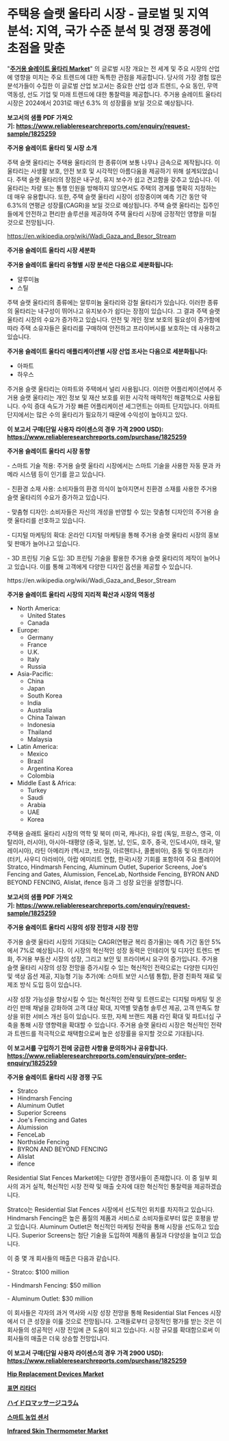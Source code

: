 <p><h1>주택용 슬랫 울타리 시장 - 글로벌 및 지역 분석: 지역, 국가 수준 분석 및 경쟁 풍경에 초점을 맞춘</h1></p><p>"<strong><a href="https://www.reliableresearchreports.com/residential-slat-fences-r1825259">주거용 슬레이트 울타리 Market</a></strong>" 의 글로벌 시장 개요는 전 세계 및 주요 시장의 산업에 영향을 미치는 주요 트렌드에 대한 독특한 관점을 제공합니다. 당사의 가장 경험 많은 분석가들이 수집한 이 글로벌 산업 보고서는 중요한 산업 성과 트렌드, 수요 동인, 무역 역동성, 선도 기업 및 미래 트렌드에 대한 통찰력을 제공합니다. 주거용 슬레이트 울타리 시장은 2024에서 2031로 매년 6.3% 의 성장률을 보일 것으로 예상됩니다.</p>
<p><strong>보고서의 샘플 PDF 가져오기:&nbsp;<a href="https://www.reliableresearchreports.com/enquiry/request-sample/1825259">https://www.reliableresearchreports.com/enquiry/request-sample/1825259</a></strong></p>
<p><strong>주거용 슬레이트 울타리 및 시장 소개</strong></p>
<p><p>주택 슬랫 울타리는 주택용 울타리의 한 종류이며 보통 나무나 금속으로 제작됩니다. 이 울타리는 사생활 보호, 안전 보호 및 시각적인 아름다움을 제공하기 위해 설계되었습니다. 주택 슬랫 울타리의 장점은 내구성, 유지 보수가 쉽고 견고함을 갖추고 있습니다. 이 울타리는 차량 또는 통행 인원을 방해하지 않으면서도 주택의 경계를 명확히 지정하는 데 매우 유용합니다. 또한, 주택 슬랫 울타리 시장이 성장중이며 예측 기간 동안 약 6.3%의 연평균 성장률(CAGR)을 보일 것으로 예상됩니다. 주택 슬랫 울타리는 집주인들에게 안전하고 편리한 솔루션을 제공하여 주택 울타리 시장에 긍정적인 영향을 미칠 것으로 전망됩니다.</p></p>
<p><a href="https://en.wikipedia.org/wiki/Wadi_Gaza_and_Besor_Stream">https://en.wikipedia.org/wiki/Wadi_Gaza_and_Besor_Stream</a></p>
<p><strong>주거용 슬레이트 울타리 시장 세분화</strong></p>
<p><strong>주거용 슬레이트 울타리 유형별 시장 분석은 다음으로 세분화됩니다:</strong></p>
<p><ul><li>알루미늄</li><li>스틸</li></ul></p>
<p><p>주택 슬랫 울타리의 종류에는 알루미늄 울타리와 강철 울타리가 있습니다. 이러한 종류의 울타리는 내구성이 뛰어나고 유지보수가 쉽다는 장점이 있습니다. 그 결과 주택 슬랫 울타리 시장의 수요가 증가하고 있습니다. 안전 및 개인 정보 보호의 필요성이 증가함에 따라 주택 소유자들은 울타리를 구매하여 안전하고 프라이버시를 보호하는 데 사용하고 있습니다.</p></p>
<p><strong>주거용 슬레이트 울타리 애플리케이션별 시장 산업 조사는 다음으로 세분화됩니다:</strong></p>
<p><ul><li>아파트</li><li>하우스</li></ul></p>
<p><p>주거용 슬랫 울타리는 아파트와 주택에서 널리 사용됩니다. 이러한 어플리케이션에서 주거용 슬랫 울타리는 개인 정보 및 재산 보호를 위한 시각적 매력적인 해결책으로 사용됩니다. 수익 증대 속도가 가장 빠른 어플리케이션 세그먼트는 아파트 단지입니다. 아파트 단지에서는 많은 수의 울타리가 필요하기 때문에 수익성이 높아지고 있다.</p></p>
<p><strong>이 보고서 구매(단일 사용자 라이센스의 경우 가격 2900 USD): <a href="https://www.reliableresearchreports.com/purchase/1825259">https://www.reliableresearchreports.com/purchase/1825259</a></strong></p>
<p><strong>주거용 슬레이트 울타리 시장 동향</strong></p>
<p><p>- 스마트 기술 적용: 주거용 슬랫 울타리 시장에서는 스마트 기술을 사용한 자동 문과 카메라 시스템 등이 인기를 끌고 있습니다.</p><p>- 친환경 소재 사용: 소비자들의 환경 의식이 높아지면서 친환경 소재를 사용한 주거용 슬랫 울타리의 수요가 증가하고 있습니다.</p><p>- 맞춤형 디자인: 소비자들은 자신의 개성을 반영할 수 있는 맞춤형 디자인의 주거용 슬랫 울타리를 선호하고 있습니다.</p><p>- 디지털 마케팅의 확대: 온라인 디지털 마케팅을 통해 주거용 슬랫 울타리 시장의 홍보 및 판매가 늘어나고 있습니다.</p><p>- 3D 프린팅 기술 도입: 3D 프린팅 기술을 활용한 주거용 슬랫 울타리의 제작이 늘어나고 있습니다. 이를 통해 고객에게 다양한 디자인 옵션을 제공할 수 있습니다.</p></p>
<p>https://en.wikipedia.org/wiki/Wadi_Gaza_and_Besor_Stream</p>
<p><strong>주거용 슬레이트 울타리 시장의 지리적 확산과 시장의 역동성</strong></p>
<p><ul>
    <li>
        North America:
        <ul>
            <li>United States</li>
            <li>Canada</li>
        </ul>
    </li>
    <li>
        Europe:
        <ul>
            <li>Germany</li>
            <li>France</li>
            <li>U.K.</li>
            <li>Italy</li>
            <li>Russia</li>
        </ul>
    </li>
    <li>
        Asia-Pacific:
        <ul>
            <li>China</li>
            <li>Japan</li>
            <li>South Korea</li>
            <li>India</li>
            <li>Australia</li>
            <li>China Taiwan</li>
            <li>Indonesia</li>
            <li>Thailand</li>
            <li>Malaysia</li>
        </ul>
    </li>
    <li>
        Latin America:
        <ul>
            <li>Mexico</li>
            <li>Brazil</li>
            <li>Argentina Korea</li>
            <li>Colombia</li>
        </ul>
    </li>
    <li>
        Middle East & Africa:
        <ul>
            <li>Turkey</li>
            <li>Saudi</li>
            <li>Arabia</li>
            <li>UAE</li>
            <li>Korea</li>
        </ul>
    </li>
    </ul></p>
<p><p>주택용 슬래트 울타리 시장의 역학 및 북미 (미국, 캐나다), 유럽 (독일, 프랑스, 영국, 이탈리아, 러시아), 아시아-태평양 (중국, 일본, 남, 인도, 호주, 중국, 인도네시아, 태국, 말레이시아), 라틴 아메리카 (멕시코, 브라질, 아르헨티나, 콜롬비아), 중동 및 아프리카 (터키, 사우디 아라비아, 아랍 에미리트 연합, 한국)시장 기회를 포함하여 주요 플레이어 Stratco, Hindmarsh Fencing, Aluminum Outlet, Superior Screens, Joe's Fencing and Gates, Alumission, FenceLab, Northside Fencing, BYRON AND BEYOND FENCING, Alislat, ifence 등과 그 성장 요인을 설명합니다.</p></p>
<p><strong>보고서의 샘플 PDF 가져오기:&nbsp;<a href="https://www.reliableresearchreports.com/enquiry/request-sample/1825259">https://www.reliableresearchreports.com/enquiry/request-sample/1825259</a></strong></p>
<p><strong>주거용 슬레이트 울타리 시장의 성장 전망과 시장 전망</strong></p>
<p><p>주거용 슬랫 울타리 시장의 기대되는 CAGR(연평균 복리 증가율)는 예측 기간 동안 5%에서 7%로 예상됩니다. 이 시장의 혁신적인 성장 동력은 인테리어 및 디자인 트렌드 변화, 주거용 부동산 시장의 성장, 그리고 보안 및 프라이버시 요구의 증가입니다. 주거용 슬랫 울타리 시장의 성장 전망을 증가시킬 수 있는 혁신적인 전략으로는 다양한 디자인 및 색상 옵션 제공, 지능형 기능 추가(예: 스마트 보안 시스템 통합), 환경 친화적 재료 및 제조 방식 도입 등이 있습니다.</p><p>시장 성장 가능성을 향상시킬 수 있는 혁신적인 전략 및 트렌드로는 디지털 마케팅 및 온라인 판매 채널을 강화하여 고객 대상 확대, 지역별 맞춤형 솔루션 제공, 고객 만족도 향상을 위한 서비스 개선 등이 있습니다. 또한, 자체 브랜드 제품 라인 확대 및 파트너십 구축을 통해 시장 영향력을 확대할 수 있습니다. 주거용 슬랫 울타리 시장은 혁신적인 전략과 트렌드를 적극적으로 채택함으로써 높은 성장률을 유지할 것으로 기대됩니다.</p></p>
<p><strong>이 보고서를 구입하기 전에 궁금한 사항을 문의하거나 공유합니다. <a href="https://www.reliableresearchreports.com/enquiry/pre-order-enquiry/1825259">https://www.reliableresearchreports.com/enquiry/pre-order-enquiry/1825259</a></strong></p>
<p><strong>주거용 슬레이트 울타리 시장 경쟁 구도</strong></p>
<p><ul><li>Stratco</li><li>Hindmarsh Fencing</li><li>Aluminum Outlet</li><li>Superior Screens</li><li>Joe's Fencing and Gates</li><li>Alumission</li><li>FenceLab</li><li>Northside Fencing</li><li>BYRON AND BEYOND FENCING</li><li>Alislat</li><li>ifence</li></ul></p>
<p><p>Residential Slat Fences Market에는 다양한 경쟁사들이 존재합니다. 이 중 일부 회사의 과거 실적, 혁신적인 시장 전략 및 매출 숫자에 대한 혁신적인 통찰력을 제공하겠습니다.</p><p>Stratco는 Residential Slat Fences 시장에서 선도적인 위치를 차지하고 있습니다. Hindmarsh Fencing은 높은 품질의 제품과 서비스로 소비자들로부터 많은 호평을 받고 있습니다. Aluminum Outlet은 혁신적인 마케팅 전략을 통해 시장을 선도하고 있습니다. Superior Screens는 첨단 기술을 도입하여 제품의 품질과 다양성을 높이고 있습니다.</p><p>이 중 몇 개 회사들의 매출은 다음과 같습니다.</p><p>- Stratco: $100 million</p><p>- Hindmarsh Fencing: $50 million</p><p>- Aluminum Outlet: $30 million</p><p>이 회사들은 각자의 과거 역사와 시장 성장 전망을 통해 Residential Slat Fences 시장에서 더 큰 성장을 이룰 것으로 전망됩니다. 고객들로부터 긍정적인 평가를 받는 것은 이 회사들의 성공적인 시장 진입에 큰 도움이 되고 있습니다. 시장 규모를 확대함으로써 이 회사들의 매출은 더욱 상승할 전망입니다.</p></p>
<p><strong>이 보고서 구매(단일 사용자 라이센스의 경우 가격 2900 USD): <a href="https://www.reliableresearchreports.com/purchase/1825259">https://www.reliableresearchreports.com/purchase/1825259</a></strong></p>
<p><strong><p><a href="https://medium.com/@karleeprice2004/hip-replacement-devices-market-share-market-analysis-growth-trends-forecasts-for-period-from-e6f2009b53cb">Hip Replacement Devices Market</a></p><p><a href="https://medium.com/@nargishadi90/2024%EB%85%84%EB%B6%80%ED%84%B0-2031%EB%85%84%EA%B9%8C%EC%A7%80%EC%9D%98-%ED%91%9C%EB%A9%B4-%EC%A7%80%EC%97%B0%EC%A0%9C-%EC%8B%9C%EC%9E%A5-%EC%84%B1%EC%9E%A5-%EC%A0%84%EB%A7%9D%EC%9D%80-%EC%8B%9C%EC%9E%A5-%ED%8A%B8%EB%A0%8C%EB%93%9C-%EB%B6%84%EC%84%9D-%EC%A7%80%EC%97%AD-%EC%A0%84%EB%A7%9D-%EB%B0%8F-%EC%88%98%EC%9D%B5%EC%9D%84-%ED%86%B5%ED%95%B4-%EC%97%B0%ED%8F%89%EA%B7%A0-%EC%84%B1%EC%9E%A5%EB%A5%A0%EC%9D%B8-4-1-%EC%97%90-%EB%8C%80%ED%95%9C-%EC%B6%94%EC%A0%95%EC%9E%85%EB%8B%88%EB%8B%A4-15ea2a02f179">표면 리타더</a></p><p><a href="https://medium.com/@novastamm2023/%E6%AC%A1%E3%81%AE%E6%96%87%E7%AB%A0%E3%82%92%E6%97%A5%E6%9C%AC%E8%AA%9E%E3%81%AB%E7%BF%BB%E8%A8%B3%E3%81%97%E3%81%BE%E3%81%99-%E8%A3%BD%E5%93%81%E3%82%BF%E3%82%A4%E3%83%97-%E3%82%A2%E3%83%97%E3%83%AA%E3%82%B1%E3%83%BC%E3%82%B7%E3%83%A7%E3%83%B3-%E5%9C%B0%E5%9F%9F%E5%88%A5%E3%81%AE%E3%82%B0%E3%83%AD%E3%83%BC%E3%83%90%E3%83%AB%E6%B0%B4%E3%83%9E%E3%83%83%E3%82%B5%E3%83%BC%E3%82%B8%E3%82%B3%E3%83%A9%E3%83%A0%E5%B8%82%E5%A0%B4%E8%A6%8F%E6%A8%A1%E3%81%A8%E3%82%B7%E3%82%A7%E3%82%A2%E5%88%86%E6%9E%90-2024%E5%B9%B4-2031%E5%B9%B4-14b55ed85a07">ハイドロマッサージコラム</a></p><p><a href="https://medium.com/@derrickmafrks96745/%EC%8A%A4%EB%A7%88%ED%8A%B8-%EB%86%8D%EC%97%85-%EC%84%BC%EC%84%9C-%EC%8B%9C%EC%9E%A5-%EA%B7%9C%EB%AA%A8%EB%8A%94-%EC%97%B0%ED%8F%89%EA%B7%A0-%EC%84%B1%EC%9E%A5%EC%9C%A8%EC%9D%B4-7-4-%EB%A1%9C-%EC%A6%9D%EA%B0%80%ED%95%98%EA%B3%A0-%EC%9E%88%EC%9C%BC%EB%A9%B0-%EC%9D%B4-%EB%B3%B4%EA%B3%A0%EC%84%9C%EB%8A%94-%EC%9C%A0%ED%98%95-%EC%9D%91%EC%9A%A9-%EB%B6%84%EC%84%9D-%EC%84%B1%EC%9E%A5-%EB%B0%8F-2024-2031%EB%85%84%EA%B9%8C%EC%A7%80%EC%9D%98-%EC%A0%84%EB%A7%9D%EC%9D%84-%EB%8B%A4%EB%A3%A8%EA%B3%A0-%EC%9E%88%EC%8A%B5%EB%8B%88%EB%8B%A4-e1daed5805d4">스마트 농업 센서</a></p><p><a href="https://medium.com/@marcoshoppe2023/future-trends-in-global-infrared-skin-thermometer-market-market-insights-and-analysis-from-2024-to-d5594156f5dd">Infrared Skin Thermometer Market</a></p></strong></p>
<p></p>